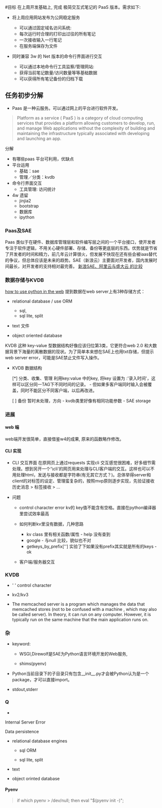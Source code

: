 #目标 
在上周开发基础上, 完成 极简交互式笔记的  PaaS  版本。需求如下:

- 将上周应用网站发布为公网稳定服务 
    - 可以通过固定域名访问系统:
    - 每次运行时合理的打印出过往的所有笔记
    - 一次接收输入一行笔记
    - 在服务端保存为文件
 
- 同时兼容 3w 的  Net  版本的命令行界面进行交互
 
    - 可以通过本地命令行工具监察/管理网站:
    - 获得当前笔记数量/访问数量等等基础数据
    - 可以获得所有笔记备份的归档下载

## 任务初步分解

- Paas 是一种云服务。可以通过网上的平台进行软件开发。
 
> Platform as a service  ( PaaS ) is a category of  cloud computing services  that provides a  platform  allowing customers to develop, run, and manage  Web applications  without the complexity of building and maintaining the infrastructure typically associated with developing and launching an app.
 
分解
 
- 有哪些paas 平台可利用，优缺点
- 平台运用
    - 基础：sae
    - 管理／分类：kvdb
- 命令行界面交互
    - 工具管理: 访问统计
- 4w 遗留
    - jinjia2
    - bootstrap
    - 数据库
    - ipython
 
### Paas及SAE
 
Paas 类似于在硬件、数据库管理层和软件编写层之间的一个平台接口，使开发者专注于软件逻辑，不用关心硬件部署、存储、备份等更底层的东西。优势就是节省了开发者的时间和精力，前几年云计算很火，但发展不快现在还有些会被iaas替代的争议，但总体应该是未来的趋势。SAE（新浪云）主要面对开发者，国内发展时间最长，对开发者的支持相对最完善。 [ 新浪SAE、阿里云与盛大云 的比较 ]( http://www.lovezbs.com/UPLOAD/?/article/56)
 
### 数据存储与KVDB
 
[how to use python in the web]( https://docs.python.org/2/howto/webservers.html)   提到数据在web server上有3种存储方式：
 
- relational database / use ORM
    - sql,
    - sql lite, split

- text 文件
 
- object oriented database
 
KVDB 这种 key-value 型数据结构好像应该归位第3类，它更符合web 2.0 和大数据背景下海量的离散数据的现状。为了简单本来想在SAE上也用txt存储，但提示web server error，可能是SAE禁止文件写入操作。
 
- KVDB 数据结构

    [*] 分类、收集、管理
    利用key:value 中的key, 将key 设置为 <TAG>:'录入时间'，这样可以区分同一TAG下不同时间的记录。
        - 但如果多客户端同时输入会被覆盖，同时不能区分不同客户端，以后再改进。
    
    [ ] 备份
    暂时未处理，方向
        - kvdb类里好像有相同功能参数
        - SAE storage
 
### 进展
 
#### web 端
web端开发很简单，直接借鉴w4的成果, 原来的函数略作修改。
 
#### CLI 实现
 
- CLI 交互界面
在原网页上通过requests 实现cli 交互感觉很困难，好多细节需处理。想到另开一个'\cli'的网页用来处理与CLI客户端的交互。这样也可以不用处理html，发送与接收都是字符串(有无其它方式？)。总体举得server和client的对标签的设定、管理蛮复杂的，按照mvp原则逐步实现，先验证接收历史消息 > 标签接收 > ...
 
- 问题
    + control character error
    kv的 key值不能含有空格。直接在python编译器里尝试效率最高
 
    + 如何判断kv里没有数据，几种思路
        * kv class 里有相关函数/属性 - help 没有查到
        * google - 与null 比较，貌似也不对
        * getkeys_by_prefix[''] 实验了下如果没有prefix其实就是所有的keys - ok
 
    + 客户端/服务器交互
 
 
 
 
 
 
 
 
 
 
 
 
 
 
 
 
### KVDB
 
 
- ' ' control character
 
- kv2/kv3
 
 
 
 
-  The memcached server is a  program  which manages the data that memcached stores (not to be confused with a  machine , which may also be called server). In theory, it can run on any computer. However, it is typically run on the same machine that the main application runs on.
 
 
 
 
 
 
 
 
 
 
### 杂
 
- keyword:
 
    - WSGI,Direwolf是SAE为Python语言环境开发的Web服务,
 
    - shims(pyenv)
 
-  Python当前目录下的子目录只有包含__init__.py才会被Python认为是一个package，才可以直接import。
 
- stdout,stderr
 
### Q
 
-
Internal Server Error
 
Data persistence
 
-  relational database engines
 
    - sql  ORM
 
 
    - sql lite, split
 
 
- text
 
- object orinted database
 
 
 
 
#### Pyenv
 
 
 
 
> if which pyenv > /dev/null; then eval "$(pyenv init -)";
 
 
 
 
 
 
 
 
 
 
 
 
 
 